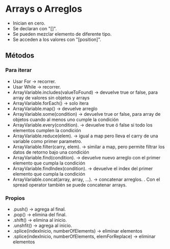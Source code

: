 # Arrays o Arreglos

- Inician en cero.
- Se declaran con "[]".
- Se pueden mezclar elemento de diferente tipo.
- Se acceden a los valores con "[position]".

## Métodos

### Para iterar

- Usar For -> recorrer.
- Usar While -> recorrer.
- ArrayVariable.includes(valueToFound) -> devuelve true or false, para array de valores sin objetos y arrays
- ArrayVariable.forEach() -> solo itera
- ArrayVariable.map() -> devuelve arreglo
- ArrayVariable.some(condition) -> devuelve true or false, para array de objetos cuando al menos uno cumple la condición
- ArrayVariable.every(condition). -> devuelve true ó false si todo los elementos cumplen la condición
- ArrayVariable.reduce(elem). -> igual a map pero lleva el carry de una variable como primer parametro.
- ArrayVariable.filter(carry, elem). -> similar a map, pero permite filtrar los datos de retorno bajo una condición
- ArrayVariable.find(condition). -> devuelve nuevo arreglo con el primer elemento que cumpla la condición
- ArrayVariable.findIndex(condition). -> devuelve el index del primer elemento que cumpla la condición
- ArrayVariable.concat(array, array, ...). -> concatenar arreglos.
  . Con el spread operator también se puede concatenar arrays.

### Propios

- .push() -> agrega al final.
- .pop() -> elimina del final.
- .shift() -> elimina al inicio.
- .unshfit() -> agrega al inicio.
- .splice(indexInicio, numberOfElements) -> eliminar elementos
- .splice(indexInicio, numberOfElements, elemForReplace) -> eliminar elementos
